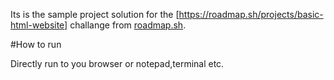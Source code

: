 Its is the sample project solution for the  [https://roadmap.sh/projects/basic-html-website] challange from [roadmap.sh](https://roadmap.sh).


#How to run

Directly run to you browser or notepad,terminal etc.

